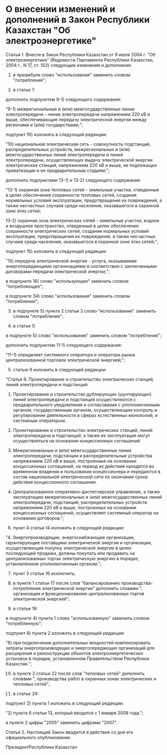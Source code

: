 # О внесении изменений и дополнений в Закон Республики Казахстан "Об электроэнергетике"

Статья 1. Внести в Закон Республики Казахстан от 9 июля 2004 г. "Об электроэнергетике" (Ведомости Парламента Республики Казахстан, 2004 г., N 17, ст. 102) следующие изменения и дополнения:

1) в преамбуле слово "использования" заменить словом "потребления";

2) в статье 1:

дополнить подпунктом 9-1) следующего содержания:

"9-1) межрегиональные и (или) межгосударственные линии электропередачи - линии электропередачи напряжением 220 кВ и выше, обеспечивающие передачу электрической энергии между регионами и (или) государствами;";

подпункт 10) изложить в следующей редакции:

"10) национальная электрическая сеть - совокупность подстанций, распределительных устройств, межрегиональных и (или) межгосударственных линий электропередачи и линий электропередачи, осуществляющих выдачу электрической энергии электрических станций, напряжением 220 кВ и выше, не подлежащих приватизации и ее предварительным стадиям;";

дополнить подпунктами 13-1) и 13-2) следующего содержания:

"13-1) охранная зона тепловых сетей - земельные участки, отведенные в целях обеспечения сохранности тепловых сетей, создания нормальных условий эксплуатации, предотвращения их повреждений, а также несчастных случаев среди населения, оказавшегося в охранной зоне этих сетей;

13-2) охранная зона электрических сетей - земельные участки, водное и воздушное пространство, отведенные в целях обеспечения сохранности электрических сетей, создания нормальных условий эксплуатации, предотвращения их повреждения, а также несчастных случаев среди населения, оказавшегося в охранной зоне этих сетей;";

подпункт 15) изложить в следующей редакции:

"15) передача электрической энергии - услуга, оказываемая энергопередающими организациями в соответствии с заключенными договорами передачи электрической энергии;";

в подпункте 16) слово "использующее" заменить словом "потребляющее";

в подпункте 34) слово "использования" заменить словом "потребления";

3) в подпункте 5) пункта 2 статьи 3 слово "использование" заменить словом "потребление";

4) в статье 5:

в подпункте 5) слово "использования" заменить словом "потребления";

дополнить подпунктом 11-1) следующего содержания:

"11-1) определяет системного оператора и оператора рынка централизованной торговли электрической энергией;";

5) статью 9 изложить в следующей редакции:

"Статья 9. Проектирование и строительство электрических станций, линий электропередачи и подстанций

1. Проектирование и строительство дублирующих (шунтирующих) линий электропередачи и подстанций осуществляются с предварительного уведомления и согласования с уполномоченным органом, государственным органом, осуществляющим контроль и регулирование деятельности в сферах естественных монополий, и системным оператором.

2. Проектирование и строительство электрических станций, линий электропередачи и подстанций, а также их эксплуатация могут осуществляться на основании концессионных соглашений.

3. Межрегиональные и (или) межгосударственные линии электропередачи, подстанции и распределительные устройства напряжением 220 кВ и выше, построенные на основании концессионных соглашений, на период их действия находятся во временном владении и пользовании концессионера и передаются в состав национальной электрической сети по окончании срока действия концессионного соглашения.

4. Централизованное оперативно-диспетчерское управление, а также эксплуатацию межрегиональных и (или) межгосударственных линий электропередачи, подстанций, распределительных устройств напряжением 220 кВ и выше, построенных на основании концессионных соглашений, осуществляет системный оператор на основании договоров.";

6) пункт 4 статьи 14 изложить в следующей редакции:

"4. Энергопроизводящие, энергоснабжающие организации, гарантирующие поставщики электрической энергии и организации, осуществляющие покупку электрической энергии в целях последующей продажи, должны покупать или продавать на централизованных торгах электрическую энергию в порядке, установленном уполномоченным органом.";

7) пункт 3 статьи 16 исключить;

8) в пункте 1 статьи 17 после слов "балансированию производства-потребления электрической энергии" дополнить словами ", организации и функционированию централизованных торгов электрической энергией";

9) в статье 19:

в подпункте 4) пункта 1 слово "использованную" заменить словом "потребленную";

подпункт 6) пункта 2 изложить в следующей редакции:

"6) при подключении дополнительных мощностей компенсировать затраты энергопроизводящих и энергопередающих организаций для расширения и реконструкции объектов электроэнергетических установок в порядке, установленном Правительством Республики Казахстан.";

10) в пункте 2 статьи 22 после слов "тепловых сетей" дополнить словами ", производства работ в охранных зонах электрических и тепловых сетей";

11) в статье 24:

подпункт 2) пункта 1 изложить в следующей редакции:

"2) пункта 6 статьи 13, который вводится с 1 января 2008 года.";

в пункте 2 цифры "2005" заменить цифрами "2007".

Статья 2. Настоящий Закон вводится в действие со дня его официального опубликования.

ПрезидентРеспублики Казахстан

